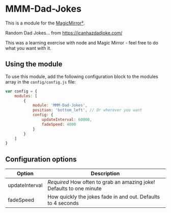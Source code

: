 # MMM-Dad-Jokes

This is a module for the [MagicMirror²](https://github.com/MichMich/MagicMirror/).

Random Dad Jokes... from https://icanhazdadjoke.com/

This was a learning exercise with node and Magic Mirror - feel free to do what you want with it.

## Using the module

To use this module, add the following configuration block to the modules array in the `config/config.js` file:
```js
var config = {
    modules: [
        {
            module: 'MMM-Dad-Jokes',
            position: 'bottom_left', // Or wherever you want
            config: {
                updateInterval: 60000,
				fadeSpeed: 4000
            }
        }
    ]
}
```

## Configuration options

| Option           | Description
|----------------- |-----------
| updateInterval        | *Required* How often to grab an amazing joke! Defaults to one minute
| fadeSpeed             | How quickly the jokes fade in and out. Defaults to 4 seconds
